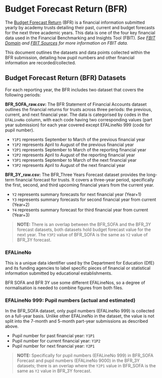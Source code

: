 # Budget Forecast Return (BFR)

The [Budget Forecast Return](https://www.gov.uk/guidance/academies-budget-forecast-return) (BFR) is a financial information submitted yearly by academy trusts detailing their past, current and budget forecasts for the next three academic years. This data is one of the four key financial data used in the Financial Benchmarking and Insights Tool (FBIT). _See [FBIT Domain](/documentation/data/1_Domain.md) and [FBIT Sources](/documentation/data/2_Sources.md) for more information on FBIT data._

This document outlines the datasets and data points collected within the BFR submission, detailing how pupil numbers and other financial information are recorded/collected.

## Budget Forecast Return (BFR) Datasets

For each reporting year, the BFR includes two dataset that covers the following periods:

**BFR_SOFA_raw.csv:**
The BFR Statement of Financial Accounts dataset outlines the financial returns for trusts across three periods: the previous, current, and next financial year. The data is categorised by codes in the `EFALineNo` column,  with each code having two corresponding values (part year submission) for each year covered except EFALineNo 999 (code for pupil number).

- `Y1P1` represents September to March of the previous financial year
- `Y1P2` represents April to August of the previous financial year
- `Y2P1` represents September to March of the reporting financial year
- `Y2P2` represents April to August of the reporting financial year
- `Y3P1` represents September to March of the next financial year
- `Y3P2` represents April to August of the next financial year

**BFR_3Y_raw.csv:**
The BFR_Three Years Forecast dataset provides the long-term financial forecast for trusts. It covers a three-year period, specifically the first, second, and third upcoming financial years from the current year.

- `Y2` represents summary forecasts for next financial year (Year+1)
- `Y3` represents summary forecasts for second financial year from current (Year+2)
- `Y4` represents summary forecast for third financial year from current (Year+3)

> **NOTE:** There is an overlap between the BFR_SOFA and the BFR_3Y forecast datasets, both datasets hold budget forecast value for the next year. The `Y3P2` value of BFR_SOFA is the same as `Y2` value of BFR_3Y forecast.

### EFALineNo

This is a unique data identifier used by the Department for Education (DfE) and its funding agencies to label specific pieces of financial or statistical information submitted by educational establishments.

BFR SOFA and BFR 3Y use some different EFALineNos, so a degree of normalisation is needed to combine figures from both files.

### EFALineNo 999: Pupil numbers (actual and estimated)

In the BFR_SOFA dataset, only pupil numbers (EFALineNo 999) is collected on a full-year basis. Unlike other EFALineNo in the dataset, the value is not split into the 7-month and 5-month part-year submissions as described above.

- Pupil number for past financial year: `Y1P1`
- Pupil number for current financial year: `Y1P2`
- Pupil number for next financial year: `Y2P1`

> **NOTE:** Specifically for pupil numbers (EFALineNo 999) in BFR_SOFA Forecast and pupil numbers (EFALineNo 9000) in the BFR_3Y datasets; there is an overlap where the `Y2P1` value in BFR_SOFA is the same as `Y2` value in BFR_3Y forecast.
